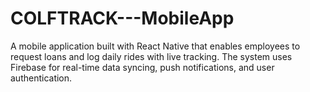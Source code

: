 # COLFTRACK---MobileApp
A mobile application built with React Native that enables employees to request loans and log daily rides with live tracking. The system uses Firebase for real-time data syncing, push notifications, and user authentication.
